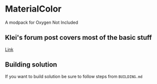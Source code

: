 # MaterialColor
A modpack for Oxygen Not Included

## Klei's forum post covers most of the basic stuff
[Link](https://forums.kleientertainment.com/topic/81296-mod-materialcolor-123/)

## Building solution 
If you want to build solution be sure to follow steps from `BUILDING.md`
